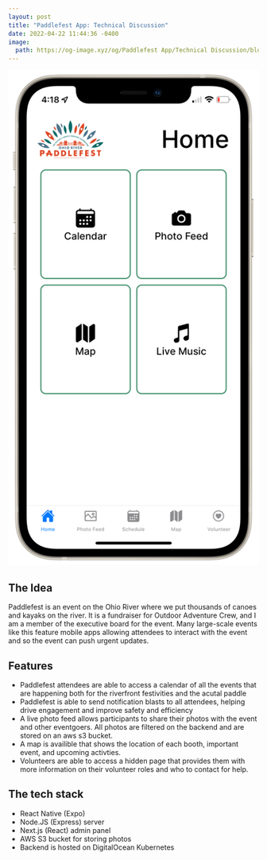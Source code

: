 ```yaml
---
layout: post
title: "Paddlefest App: Technical Discussion"
date: 2022-04-22 11:44:36 -0400
image:
  path: https://og-image.xyz/og/Paddlefest App/Technical Discussion/blog.jackcrane.rocks/https/menlo/cheerfulorange/{{h}}ffffff/data.png
---
```


![Promotional banner](/images/paddlefest.png)

## The Idea

Paddlefest is an event on the Ohio River where we put thousands of canoes and kayaks on the river. It is a fundraiser for Outdoor Adventure Crew, and I am a member of the executive board for the event. Many large-scale events like this feature mobile apps allowing attendees to interact with the event and so the event can push urgent updates.

## Features

- Paddlefest attendees are able to access a calendar of all the events that are happening both for the riverfront festivities and the acutal paddle
- Paddlefest is able to send notification blasts to all attendees, helping drive engagement and improve safety and efficiency
- A live photo feed allows participants to share their photos with the event and other eventgoers. All photos are filtered on the backend and are stored on an aws s3 bucket.
- A map is availible that shows the location of each booth, important event, and upcoming activties.
- Volunteers are able to access a hidden page that provides them with more information on their volunteer roles and who to contact for help.

## The tech stack

- React Native (Expo)
- Node.JS (Express) server
- Next.js (React) admin panel
- AWS S3 bucket for storing photos
- Backend is hosted on DigitalOcean Kubernetes

<script data-name="BMC-Widget" data-cfasync="false" src="https://cdnjs.buymeacoffee.com/1.0.0/widget.prod.min.js" data-id="jackcrane" data-description="Support me on Buy me a coffee!" data-message="Feeling generous?" data-color="#FFDD00" data-position="Right" data-x_margin="18" data-y_margin="18"></script>
